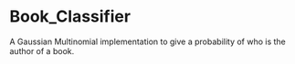 # Book_Classifier
A Gaussian Multinomial implementation to give a probability of who is the author of a book.
